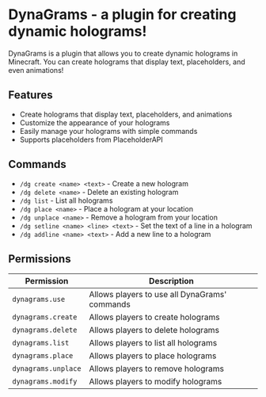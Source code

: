 # DynaGrams - a plugin for creating dynamic holograms!

DynaGrams is a plugin that allows you to create dynamic holograms in Minecraft. 
You can create holograms that display text, placeholders, and even animations!

## Features
- Create holograms that display text, placeholders, and animations
- Customize the appearance of your holograms
- Easily manage your holograms with simple commands
- Supports placeholders from PlaceholderAPI

## Commands
- `/dg create <name> <text>` - Create a new hologram
- `/dg delete <name>` - Delete an existing hologram
- `/dg list` - List all holograms
- `/dg place <name>` - Place a hologram at your location
- `/dg unplace <name>` - Remove a hologram from your location
- `/dg setline <name> <line> <text>` - Set the text of a line in a hologram
- `/dg addline <name> <text>` - Add a new line to a hologram

## Permissions
| Permission          | Description                                   |
|---------------------|-----------------------------------------------|
| `dynagrams.use`     | Allows players to use all DynaGrams' commands |
| `dynagrams.create`  | Allows players to create holograms            |
| `dynagrams.delete`  | Allows players to delete holograms            |
| `dynagrams.list`    | Allows players to list all holograms          |
| `dynagrams.place`   | Allows players to place holograms             |
| `dynagrams.unplace` | Allows players to remove holograms            |
| `dynagrams.modify`  | Allows players to modify holograms            |
